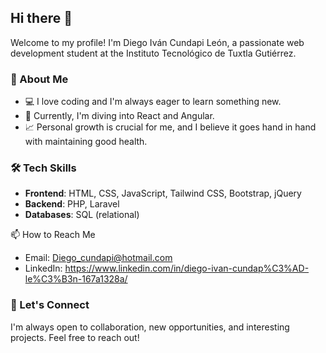 ## Hi there 👋

Welcome to my profile! I'm Diego Iván Cundapi León, a passionate web development student at the Instituto Tecnológico de Tuxtla Gutiérrez.

### 🚀 About Me
- 💻 I love coding and I'm always eager to learn something new.
- 🌱 Currently, I'm diving into React and Angular.
- 📈 Personal growth is crucial for me, and I believe it goes hand in hand with maintaining good health.

### 🛠️ Tech Skills
- **Frontend**: HTML, CSS, JavaScript, Tailwind CSS, Bootstrap, jQuery
- **Backend**: PHP, Laravel
- **Databases**: SQL (relational)

📫 How to Reach Me
- Email: Diego_cundapi@hotmail.com
- LinkedIn: https://www.linkedin.com/in/diego-ivan-cundap%C3%AD-le%C3%B3n-167a1328a/

### 🤝 Let's Connect
I'm always open to collaboration, new opportunities, and interesting projects. Feel free to reach out!
